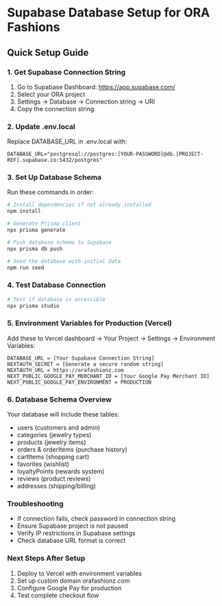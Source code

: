 # Supabase Database Setup for ORA Fashions

## Quick Setup Guide

### 1. Get Supabase Connection String
1. Go to Supabase Dashboard: https://app.supabase.com/
2. Select your ORA project
3. Settings → Database → Connection string → URI
4. Copy the connection string

### 2. Update .env.local
Replace DATABASE_URL in .env.local with:
```
DATABASE_URL="postgresql://postgres:[YOUR-PASSWORD]@db.[PROJECT-REF].supabase.co:5432/postgres"
```

### 3. Set Up Database Schema
Run these commands in order:

```bash
# Install dependencies if not already installed
npm install

# Generate Prisma client
npx prisma generate

# Push database schema to Supabase
npx prisma db push

# Seed the database with initial data
npm run seed
```

### 4. Test Database Connection
```bash
# Test if database is accessible
npx prisma studio
```

### 5. Environment Variables for Production (Vercel)
Add these to Vercel dashboard → Your Project → Settings → Environment Variables:

```
DATABASE_URL = [Your Supabase Connection String]
NEXTAUTH_SECRET = [Generate a secure random string]
NEXTAUTH_URL = https://orafashionz.com
NEXT_PUBLIC_GOOGLE_PAY_MERCHANT_ID = [Your Google Pay Merchant ID]
NEXT_PUBLIC_GOOGLE_PAY_ENVIRONMENT = PRODUCTION
```

### 6. Database Schema Overview
Your database will include these tables:
- users (customers and admin)
- categories (jewelry types)
- products (jewelry items)
- orders & orderItems (purchase history)
- cartItems (shopping cart)
- favorites (wishlist)
- loyaltyPoints (rewards system)
- reviews (product reviews)
- addresses (shipping/billing)

### Troubleshooting
- If connection fails, check password in connection string
- Ensure Supabase project is not paused
- Verify IP restrictions in Supabase settings
- Check database URL format is correct

### Next Steps After Setup
1. Deploy to Vercel with environment variables
2. Set up custom domain orafashionz.com
3. Configure Google Pay for production
4. Test complete checkout flow
